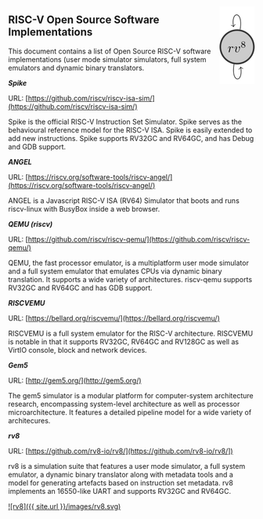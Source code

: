 <a href="https://rv8.io/"><img style="float: right;" src="/images/rv8.svg"></a>

## RISC-V Open Source Software Implementations

This document contains a list of Open Source RISC-V software
implementations (user mode simulator simulators, full system
emulators and dynamic binary translators.


__*Spike*__

URL: [https://github.com/riscv/riscv-isa-sim/](https://github.com/riscv/riscv-isa-sim/)

Spike is the official RISC-V Instruction Set Simulator. Spike
serves as the behavioural reference model for the RISC-V ISA.
Spike is easily extended to add new instructions. Spike
supports RV32GC and RV64GC, and has Debug and GDB support.


__*ANGEL*__

URL: [https://riscv.org/software-tools/riscv-angel/](https://riscv.org/software-tools/riscv-angel/)

ANGEL is a Javascript RISC-V ISA (RV64) Simulator that boots
and runs riscv-linux with BusyBox inside a web browser.


__*QEMU (riscv)*__

URL: [https://github.com/riscv/riscv-qemu/](https://github.com/riscv/riscv-qemu/)

QEMU, the fast processor emulator, is a multiplatform user mode
simulator and a full system emulator that emulates CPUs via dynamic
binary translation. It supports a wide variety of architectures.
riscv-qemu supports RV32GC and RV64GC and has GDB support.


__*RISCVEMU*__

URL: [https://bellard.org/riscvemu/](https://bellard.org/riscvemu/)

RISCVEMU is a full system emulator for the RISC-V architecture.
RISCVEMU is notable in that it supports RV32GC, RV64GC and RV128GC
as well as VirtIO console, block and network devices.


__*Gem5*__

URL: [http://gem5.org/](http://gem5.org/)

The gem5 simulator is a modular platform for computer-system
architecture research, encompassing system-level architecture
as well as processor microarchitecture. It features a detailed
pipeline model for a wide variety of architecures.


__*rv8*__

URL: [https://github.com/rv8-io/rv8/](https://github.com/rv8-io/rv8/])

rv8 is a simulation suite that features a user mode simulator,
a full system emulator, a dynamic binary translator along with
metadata tools and a model for generating artefacts based on
instruction set metadata. rv8 implements an 16550-like UART
and supports RV32GC and RV64GC.


[![rv8]({{ site.url }}/images/rv8.svg)](https://rv8.io/)
